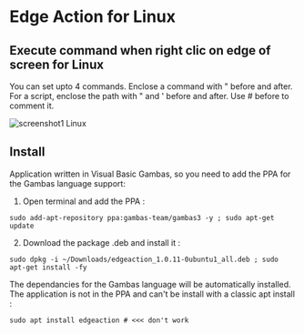# Edge Action for Linux

## Execute command when right clic on edge of screen for Linux

You can set upto 4 commands. Enclose a command with " before and after. For a script, enclose the path with " and ' before and after. Use # before to comment it.


![screenshot1 Linux](https://user-images.githubusercontent.com/24923693/77629873-7a662900-6f4a-11ea-92f4-e2f3aba0b428.png)



## Install

Application written in Visual Basic Gambas, so you need to add the PPA for the Gambas language support:

1. Open terminal and add the PPA :
  ```
  sudo add-apt-repository ppa:gambas-team/gambas3 -y ; sudo apt-get update 
  ```
2. Download the package .deb and install it :
  ```
  sudo dpkg -i ~/Downloads/edgeaction_1.0.11-0ubuntu1_all.deb ; sudo apt-get install -fy
  ```
The dependancies for the Gambas language will be automatically installed.
The application is not in the PPA and can't be install with a classic apt install :
  ```
  sudo apt install edgeaction # <<< don't work
  ```
